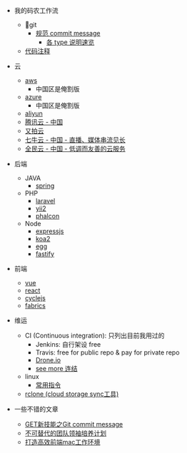 <!-- layout: '' -->
<!-- title: '' -->
<!-- date: '' -->
<!-- tags: ['blog'] -->
<!-- sidebar -->

- 我的码农工作流
  - git
    - [规范 commit message](/workflow/git/commit.md)
      - [各 type 说明速览](/workflow/git/commit.md#type)
  - [代码注释](/workflow/code.comment.md)

- 云
  - [aws](https://aws.amazon.com/)
    - 中国区是俺割版
  - [azure](https://azure.microsoft.com/)
    - 中国区是俺割版
  - [aliyun](https://www.aliyun.com/)
  - [腾讯云 - 中国](https://cloud.tencent.com/)
  - [又拍云](https://www.upyun.com/)
  - [七牛云 - 中国 - 直播、媒体串流见长](https://www.qiniu.com/)
  - [全民云 - 中国 - 低调而友善的云服务](https://www.ucloud.cn/)
- 后端
  - JAVA
    - [spring](https://github.com/spring-projects/spring-framework)
  - PHP
    - [laravel](https://github.com/laravel/laravel)
    - [yii2](https://github.com/yiisoft/yii2)
    - [phalcon](https://github.com/phalcon/cphalcon)
  - Node
    - [expressjs](https://github.com/expressjs/express)
    - [koa2](https://github.com/koajs/koa)
    - [egg](https://github.com/eggjs/egg/)
    - [fastify](https://github.com/fastify/fastify)

- 前端
  - [vue](https://github.com/vuejs/vue)
  - [react](https://github.com/facebook/react)
  - [cyclejs](https://github.com/cyclejs/cyclejs)
  - [fabrics](https://github.com/kangax/fabric.js)

- 维运
  - CI (Continuous integration): 只列出目前我用过的
    - Jenkins: 自行架设 free
    - Travis: free for public repo & pay for private repo
    - [Drone.io](https://drone.io/)
    - [see more 连结](https://ithelp.ithome.com.tw/articles/10187137)
  - linux
    - [常用指令](/ops/linux/command.md#command)
  - [rclone (cloud storage sync工具)](https://rclone.org/docs/#fast-list)

- 一些不错的文章
  - [GET新技能之Git commit message](https://github.com/jiayisheji/blog/issues/12)
  - [不可替代的团队领袖培养计划](https://leader.js.cool/#/)
  - [打造高效前端mac工作环境](http://cloudstone.xin/2016/04/12/%E6%89%93%E9%80%A0%E9%AB%98%E6%95%88%E5%89%8D%E7%AB%AFmac%E5%B7%A5%E4%BD%9C%E7%8E%AF%E5%A2%83/)
